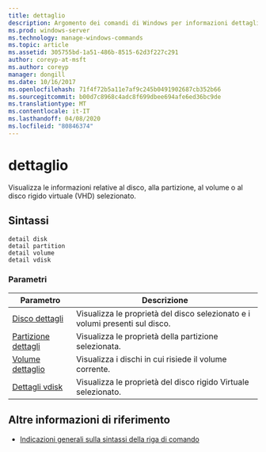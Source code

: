 ```yaml
---
title: dettaglio
description: Argomento dei comandi di Windows per informazioni dettagliate, che visualizza informazioni sul disco, la partizione, il volume o il disco rigido virtuale (VHD) selezionato.
ms.prod: windows-server
ms.technology: manage-windows-commands
ms.topic: article
ms.assetid: 305755bd-1a51-486b-8515-62d3f227c291
author: coreyp-at-msft
ms.author: coreyp
manager: dongill
ms.date: 10/16/2017
ms.openlocfilehash: 71f4f72b5a11e7af9c245b0491902687cb352b66
ms.sourcegitcommit: b00d7c8968c4adc8f699dbee694afe6ed36bc9de
ms.translationtype: MT
ms.contentlocale: it-IT
ms.lasthandoff: 04/08/2020
ms.locfileid: "80846374"
---
```

# <a name="detail"></a>dettaglio

Visualizza le informazioni relative al disco, alla partizione, al volume o al disco rigido virtuale (VHD) selezionato.

## <a name="syntax"></a>Sintassi

```
detail disk
detail partition
detail volume 
detail vdisk
```

### <a name="parameters"></a>Parametri

|Parametro|Descrizione|
|---------|-----------|
|[Disco dettagli](detail-disk.md)|Visualizza le proprietà del disco selezionato e i volumi presenti sul disco.|
|[Partizione dettagli](detail-partition.md)|Visualizza le proprietà della partizione selezionata.|
|[Volume dettaglio](detail-volume.md)|Visualizza i dischi in cui risiede il volume corrente.|
|[Dettagli vdisk](detail-vdisk.md)|Visualizza le proprietà del disco rigido Virtuale selezionato.|

## <a name="additional-references"></a>Altre informazioni di riferimento

- [Indicazioni generali sulla sintassi della riga di comando](command-line-syntax-key.md)


